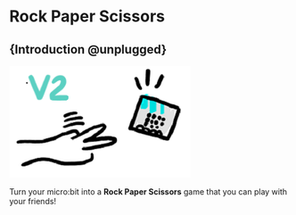 # Rock Paper Scissors

## {Introduction @unplugged}

![Cartoon of the Rock Paper Scissors game](docs/static/test1.png)

Turn your micro:bit into a **Rock Paper Scissors** game that you can play with your friends!
